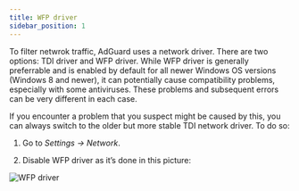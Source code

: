 ```yaml
---
title: WFP driver
sidebar_position: 1
---
```


To filter netwrok traffic, AdGuard uses a network driver. There are two options: TDI driver and WFP driver. While WFP driver is generally preferrable and is enabled by default for all newer Windows OS versions (Windows 8 and newer), it can potentially cause compatibility problems, especially with some antiviruses. These problems and subsequent errors can be very different in each case.

If you encounter a problem that you suspect might be caused by this, you can always switch to the older but more stable TDI network driver. To do so:

1. Go to *Settings -> Network*.

2. Disable WFP driver as it’s done in this picture:

![WFP driver](https://cdn.adguard.com/content/kb/ad_blocker/windows/solving-problems/wfp-driver.png)